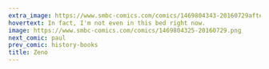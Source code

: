 ```yaml
---
extra_image: https://www.smbc-comics.com/comics/1469804343-20160729after.png
hovertext: In fact, I'm not even in this bed right now.
image: https://www.smbc-comics.com/comics/1469804325-20160729.png
next_comic: paul
prev_comic: history-books
title: Zeno
---
```


